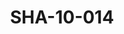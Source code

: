 ---
pid: SHA-10-014
title: SHA-10-014
language: ar
collection: شرحبيل احمد
original_label: 
rights: شرحبيل احمد
location_of_original: شرحبيل احمد
photographer_or_studio: 
scanned_from: photograph 6.9 by 9.7
_date: 1969-1970
location: الخرطوم، العمارات
description: شرحبيل احمد واصحابه راقصين
additional_notes: 
permission_display: 'yes'
on_server: 'no'
on_website: 'no'
permalink: /photopages/ar/SHA-10-014.html
layout: photo-page
---